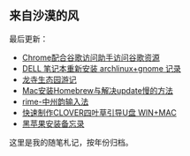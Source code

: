## 来自沙漠的风

最后更新：


- [Chrome配合谷歌访问助手访问谷歌资源][1]
-  [DELL 笔记本重新安装 archlinux+gnome 记录][2]
- [龙寺生态园游记][3]
- [Mac安装Homebrew与解决update慢的方法][4]
- [rime-中州韵输入法][5]
- [快速制作CLOVER四叶草引导U盘 WIN+MAC][6]
- [黑苹果安装备忘录][7]

这里是我的随笔札记，按年份归档。  

[1]:	https://github.com/windfromdesert/blog/blob/master/2020/Chrome%E9%85%8D%E5%90%88%E8%B0%B7%E6%AD%8C%E8%AE%BF%E9%97%AE%E5%8A%A9%E6%89%8B%E8%AE%BF%E9%97%AE%E8%B0%B7%E6%AD%8C%E8%B5%84%E6%BA%90.md
[2]:	https://github.com/windfromdesert/blog/blob/master/2020/arch+gnome+install.md
[3]:	https://github.com/windfromdesert/blog/blob/master/2019/%E9%BE%99%E5%AF%BA%E7%94%9F%E6%80%81%E5%9B%AD%E6%B8%B8%E8%AE%B0.md
[4]:	https://github.com/windfromdesert/blog/blob/master/2019/Mac%E5%AE%89%E8%A3%85Homebrew%E4%B8%8E%E8%A7%A3%E5%86%B3update%E6%85%A2%E7%9A%84%E6%96%B9%E6%B3%95.md
[5]:	https://github.com/windfromdesert/blog/blob/master/2019/rime-%E4%B8%AD%E5%B7%9E%E9%9F%B5%E8%BE%93%E5%85%A5%E6%B3%95.md
[6]:	https://github.com/windfromdesert/blog/blob/master/2019/%E5%BF%AB%E9%80%9F%E5%88%B6%E4%BD%9CCLOVER%E5%9B%9B%E5%8F%B6%E8%8D%89%E5%BC%95%E5%AF%BCU%E7%9B%98%20WIN+MAC.md
[7]:	https://github.com/windfromdesert/blog/blob/master/2019/%E9%BB%91%E8%8B%B9%E6%9E%9C%E5%AE%89%E8%A3%85%E5%A4%87%E5%BF%98%E5%BD%95.md "黑苹果安装备忘录"